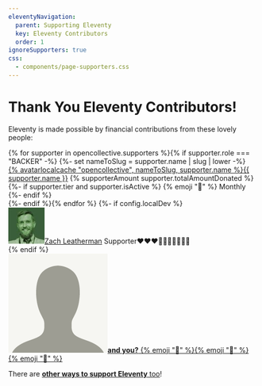 ```yaml
---
eleventyNavigation:
  parent: Supporting Eleventy
  key: Eleventy Contributors
  order: 1
ignoreSupporters: true
css:
  - components/page-supporters.css
---
```

# Thank You Eleventy Contributors!

Eleventy is made possible by financial contributions from these lovely people:

<div class="facepile supporters-facepile lo">
{% for supporter in opencollective.supporters %}{% if supporter.role === "BACKER" -%}
{%- set nameToSlug = supporter.name | slug | lower -%}
  <div class="lo-c">
    <a href="{{ supporter.website or supporter.profile }}" class="elv-externalexempt supporters-link" rel="nofollow">{% avatarlocalcache "opencollective", nameToSlug, supporter.name %}{{ supporter.name }}</a>
    <span class="lo lo-inline">
        <span class="lo-c lo-nocontentwrap supporters-hearts">{% supporterAmount supporter.totalAmountDonated %}</span>
        {%- if supporter.tier and supporter.isActive %}
        <span class="lo-c supporters-tier">{% emoji "📅" %} Monthly</span>
        {%- endif %}
    </span>
  </div>
{%- endif %}{% endfor %}
{%- if config.localDev %}<div data-supporters-slug="zach-leatherman" class="lo-c"><a href="https://opencollective.com/zachleat" class="supporters-link"><img src="/img/avatar-local-cache/opencollective/zach-leatherman.jpg" alt="Zach Leatherman" loading="lazy" class="avatar">Zach Leatherman</a><span class="lo"><span class="lo-c supporters-tier"> Supporter</span><span class="lo-c supporters-hearts">❤️❤️❤️<span class="supporters-hearts-empty">💛💛💛💛💛💛💛</span></span></span></div>{% endif %}
  <div class="lo-c"><a href="https://opencollective.com/11ty"><img src="/img/default-avatar.png" alt="Default Avatar Image" loading="lazy" class="avatar"><strong>and you?</strong> {% emoji "🎁" %}{% emoji "🎁" %}{% emoji "🎁" %}</a></div>
</div>

There are <a href="/docs/how-to-support/"><strong>other ways to support Eleventy</strong> too</a>!
